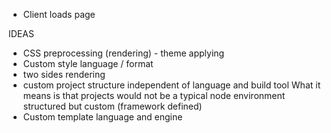 - Client loads page

IDEAS

- CSS preprocessing (rendering) - theme applying
- Custom style language / format
- two sides rendering
- custom project structure independent of language and build tool
  What it means is that projects would not be a typical node
  environment structured but custom (framework defined)
- Custom template language and engine
